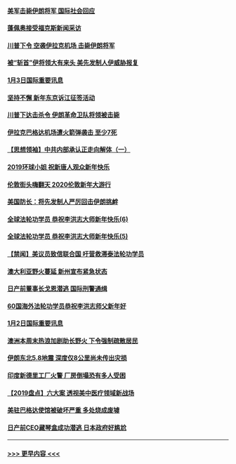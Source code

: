 #### [美军击毙伊朗将军 国际社会回应](../pages/prog202/a102744485.md?t=01040411) 
#### [蓬佩奥接受福克斯新闻采访](../pages/prog202/a102744480.md?t=01040411) 
#### [川普下令 空袭伊拉克机场 击毙伊朗将军](../pages/prog202/a102744470.md?t=01040411) 
#### [被“斩首”伊将领大有来头 美先发制人伊威胁报复](../pages/prog202/a102744454.md?t=01040411) 
#### [1月3日国际重要讯息](../pages/prog202/a102744301.md?t=01040411) 
#### [坚持不懈 新年东京诉江征签活动](../pages/prog202/a102744303.md?t=01040411) 
#### [川普下达击杀令 伊朗革命卫队将领被击毙](../pages/prog202/a102741911.md?t=01040411) 
#### [伊拉克巴格达机场遭火箭弹袭击 至少7死](../pages/prog202/a102744115.md?t=01040411) 
#### [【思想领袖】中共内部承认正走向解体（一）](../pages/prog202/a102744097.md?t=01040411) 
#### [2019环球小姐 祝新唐人观众新年快乐](../pages/prog202/a102744043.md?t=01040411) 
#### [伦敦街头嗨翻天 2020伦敦新年大游行](../pages/prog202/a102743925.md?t=01040411) 
#### [美国防长：将先发制人严厉回击伊朗挑衅](../pages/prog202/a102743930.md?t=01040411) 
#### [全球法轮功学员 恭祝李洪志大师新年快乐(6)](../pages/prog202/a102743899.md?t=01040411) 
#### [全球法轮功学员 恭祝李洪志大师新年快乐(5)](../pages/prog202/a102743766.md?t=01040411) 
#### [【禁闻】美议员致信联合国 吁营救滞泰法轮功学员](../pages/prog202/a102743781.md?t=01040411) 
#### [澳大利亚野火蔓延 新州宣布紧急状态](../pages/prog202/a102743681.md?t=01040411) 
#### [日产前董事长戈恩潜逃 国际刑警通缉](../pages/prog202/a102743676.md?t=01040411) 
#### [60国海外法轮功学员恭祝李洪志师父新年好](../pages/prog202/a102743628.md?t=01040411) 
#### [1月2日国际重要讯息](../pages/prog202/a102743488.md?t=01040411) 
#### [澳洲本周末热浪加剧助长野火 下令强制疏散居民](../pages/prog202/a102743421.md?t=01040411) 
#### [伊朗东北5.8地震 深度仅8公里尚未传出灾损](../pages/prog202/a102743396.md?t=01040411) 
#### [印度新德里工厂火警 厂房倒塌恐有多人受困](../pages/prog202/a102743386.md?t=01040411) 
#### [【2019盘点】六大案 透视美中医疗领域新战场](../pages/prog202/a102743227.md?t=01040411) 
#### [美驻巴格达使馆被破坏严重 多处烧成废墟](../pages/prog202/a102743244.md?t=01040411) 
#### [日产前CEO藏琴盒成功潜逃 日本政府好尴尬](../pages/prog202/a102742937.md?t=01040411) 

----
#### [ >>> 更早内容 <<< ](../indexes/prog202-earlier.md)

